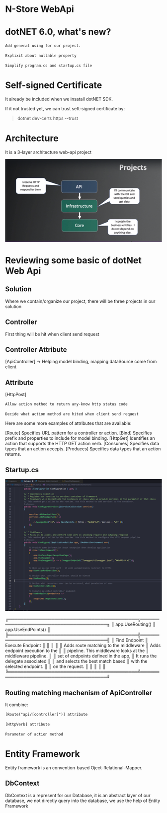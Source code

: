 # N-Store WebApi

# dotNET 6.0, what's new?

    Add general using for our project.

    Explixit about nullable property

    Simplify program.cs and startup.cs file

# Self-signed Certificate

It already be included when we insatall dotNET SDK.

If it not trusted yet, we can trust seft-signed certificate by:

> dotnet dev-certs https --trust

# Architecture

It is a 3-layer architecture web-api project

<img src="./img/1.PNG" width="900">

# Reviewing some basic of dotNet Web Api

## Solution

Where we contain/organize our project, there will be three projects in our solution

## Controller

First thing will be hit when client send request

## Controller Attribute

[ApiController] -> Helping model binding, mapping dataSource come from client

## Attribute

[HttpPost] 

    Allow action method to return any-know http status code 

    Decide what action method are hited when client send request

Here are some more examples of attributes that are available:

[Route]	Specifies URL pattern for a controller or action.
[Bind]	Specifies prefix and properties to include for model binding.
[HttpGet]	Identifies an action that supports the HTTP GET action verb.
[Consumes]	Specifies data types that an action accepts.
[Produces]	Specifies data types that an action returns.

## Startup.cs 

<img src="./img/2.PNG" width="900">

╔══════════════════════════════════════════╦═══════════════════════════════════════╗
║             app.UseRouting()             ║          app.UseEndPoints()           ║
╠══════════════════════════════════════════╬═══════════════════════════════════════╣
║               Find Endpoint              ║           Execute Endpoint            ║
║                                          ║                                       ║
║  Adds route matching to the middleware   ║  Adds endpoint execution to the       ║
║  pipeline. This middleware looks at the  ║  middleware pipeline.                 ║
║  set of endpoints defined in the app,    ║  It runs the delegate associated      ║
║  and selects the best match based        ║  with the selected endpoint.          ║
║  on the request.                         ║                                       ║
║                                          ║                                       ║
╚══════════════════════════════════════════╩═══════════════════════════════════════╝

## Routing matching machenism of ApiController

It combine:

    [Route("api/[controller]")] attribute
    
    [HttpVerb] attribute

    Parameter of action method

# Entity Framework

Entity framework is an convention-based Oject-Relational-Mapper.

## DbContext

DbContext is a represent for our Database, it is an abstract layer of our database, we not directly query into the database, we use the help of Entity Framework 